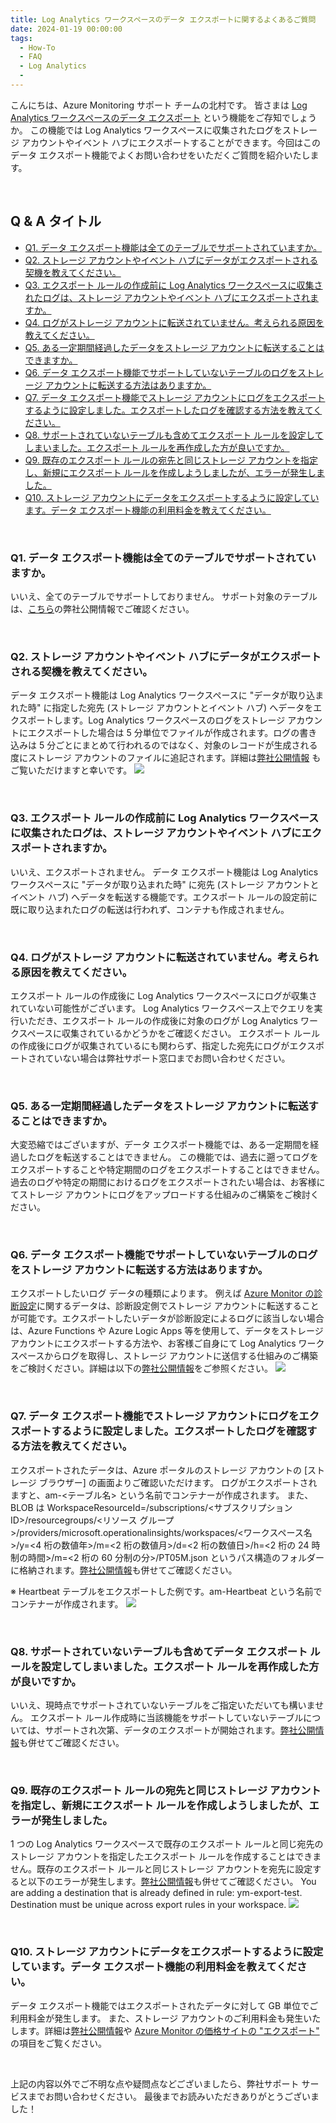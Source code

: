 ```yaml
---
title: Log Analytics ワークスペースのデータ エクスポートに関するよくあるご質問
date: 2024-01-19 00:00:00
tags:
  - How-To
  - FAQ
  - Log Analytics
  -
---
```


こんにちは、Azure Monitoring サポート チームの北村です。
皆さまは [Log Analytics ワークスペースのデータ エクスポート](https://learn.microsoft.com/ja-jp/azure/azure-monitor/logs/logs-data-export?tabs=portal) という機能をご存知でしょうか。
この機能では Log Analytics ワークスペースに収集されたログをストレージ アカウントやイベント ハブにエクスポートすることができます。今回はこのデータ エクスポート機能でよくお問い合わせをいただくご質問を紹介いたします。

<br>

<!-- more -->
## Q & A タイトル
- [Q1. データ エクスポート機能は全てのテーブルでサポートされていますか。](#Q1-データ-エクスポート機能は全てのテーブルでサポートされていますか。)
- [Q2. ストレージ アカウントやイベント ハブにデータがエクスポートされる契機を教えてください。](#Q2-ストレージ-アカウントやイベント-ハブにデータがエクスポートされる契機を教えてください。)
- [Q3. エクスポート ルールの作成前に Log Analytics ワークスペースに収集されたログは、ストレージ アカウントやイベント ハブにエクスポートされますか。](#Q3-エクスポート-ルールの作成前に-Log-Analytics-ワークスペースに収集されたログは、ストレージ-アカウントやイベント-ハブにエクスポートされますか。)
- [Q4. ログがストレージ アカウントに転送されていません。考えられる原因を教えてください。](#Q4-ログがストレージ-アカウントに転送されていません。考えられる原因を教えてください。)
- [Q5. ある一定期間経過したデータをストレージ アカウントに転送することはできますか。](#Q5-ある一定期間経過したデータをストレージ-アカウントに転送することはできますか。)
- [Q6. データ エクスポート機能でサポートしていないテーブルのログをストレージ アカウントに転送する方法はありますか。](#Q6-データ-エクスポート機能でサポートしていないテーブルのログをストレージ-アカウントに転送する方法はありますか。)
- [Q7. データ エクスポート機能でストレージ アカウントにログをエクスポートするように設定しました。エクスポートしたログを確認する方法を教えてください。](#Q7-データ-エクスポート機能でストレージ-アカウントにログをエクスポートするように設定しました。エクスポートしたログを確認する方法を教えてください。)
- [Q8. サポートされていないテーブルも含めてエクスポート ルールを設定してしまいました。エクスポート ルールを再作成した方が良いですか。](#Q8-サポートされていないテーブルも含めてデータ-エクスポート-ルールを設定してしまいました。エクスポート-ルールを再作成した方が良いですか。)
- [Q9. 既存のエクスポート ルールの宛先と同じストレージ アカウントを指定し、新規にエクスポート ルールを作成しようしましたが、エラーが発生しました。](#Q9-既存のエクスポート-ルールの宛先と同じストレージ-アカウントを指定し、新規にエクスポート-ルールを作成しようしましたが、エラーが発生しました。)
- [Q10. ストレージ アカウントにデータをエクスポートするように設定しています。データ エクスポート機能の利用料金を教えてください。](#Q10-ストレージ-アカウントにデータをエクスポートするように設定しています。データ-エクスポート機能の利用料金を教えてください。)

<br>


### Q1. データ エクスポート機能は全てのテーブルでサポートされていますか。
いいえ、全てのテーブルでサポートしておりません。
サポート対象のテーブルは、[こちら](https://learn.microsoft.com/ja-jp/azure/azure-monitor/logs/logs-data-export?tabs=portal#supported-tables)の弊社公開情報でご確認ください。

<br>


### Q2. ストレージ アカウントやイベント ハブにデータがエクスポートされる契機を教えてください。
データ エクスポート機能は Log Analytics ワークスペースに "データが取り込まれた時" に指定した宛先 (ストレージ アカウントとイベント ハブ) へデータをエクスポートします。Log Analytics ワークスペースのログをストレージ アカウントにエクスポートした場合は 5 分単位でファイルが作成されます。ログの書き込みは 5 分ごとにまとめて行われるのではなく、対象のレコードが生成される度にストレージ アカウントのファイルに追記されます。詳細は[弊社公開情報](https://learn.microsoft.com/ja-jp/azure/azure-monitor/logs/logs-data-export?tabs=portal#overview) もご覧いただけますと幸いです。
![](./LogAnalyticsworkspaceDataExport/image01.png)

<br>


### Q3. エクスポート ルールの作成前に Log Analytics ワークスペースに収集されたログは、ストレージ アカウントやイベント ハブにエクスポートされますか。
いいえ、エクスポートされません。
データ エクスポート機能は Log Analytics ワークスペースに "データが取り込まれた時" に宛先 (ストレージ アカウントとイベント ハブ) へデータを転送する機能です。エクスポート ルールの設定前に既に取り込まれたログの転送は行われず、コンテナも作成されません。

<br>


### Q4. ログがストレージ アカウントに転送されていません。考えられる原因を教えてください。
エクスポート ルールの作成後に Log Analytics ワークスペースにログが収集されていない可能性がございます。
Log Analytics ワークスペース上でクエリを実行いただき、エクスポート ルールの作成後に対象のログが Log Analytics ワークスペースに収集されているかどうかをご確認ください。
エクスポート ルールの作成後にログが収集されているにも関わらず、指定した宛先にログがエクスポートされていない場合は弊社サポート窓口までお問い合わせください。

<br>


### Q5. ある一定期間経過したデータをストレージ アカウントに転送することはできますか。
大変恐縮ではございますが、データ エクスポート機能では、ある一定期間を経過したログを転送することはできません。
この機能では、過去に遡ってログをエクスポートすることや特定期間のログをエクスポートすることはできません。
過去のログや特定の期間におけるログをエクスポートされたい場合は、お客様にてストレージ アカウントにログをアップロードする仕組みのご構築をご検討ください。

<br>


### Q6. データ エクスポート機能でサポートしていないテーブルのログをストレージ アカウントに転送する方法はありますか。
エクスポートしたいログ データの種類によります。
例えば [Azure Monitor の診断設定](https://learn.microsoft.com/ja-jp/azure/azure-monitor/essentials/diagnostic-settings)に関するデータは、診断設定側でストレージ アカウントに転送することが可能です。エクスポートしたいデータが診断設定によるログに該当しない場合は、Azure Functions や Azure Logic Apps 等を使用して、データをストレージ アカウントにエクスポートする方法や、お客様ご自身にて Log Analytics ワークスペースからログを取得し、ストレージ アカウントに送信する仕組みのご構築をご検討ください。詳細は以下の[弊社公開情報](https://learn.microsoft.com/ja-JP/azure/azure-monitor/logs/logs-data-export?tabs=portal#other-export-options)をご参照ください。
![](./LogAnalyticsworkspaceDataExport/image02.png)

<br>


### Q7. データ エクスポート機能でストレージ アカウントにログをエクスポートするように設定しました。エクスポートしたログを確認する方法を教えてください。
エクスポートされたデータは、Azure ポータルのストレージ アカウントの [ストレージ ブラウザー] の画面よりご確認いただけます。
ログがエクスポートされますと、am-<テーブル名> という名前でコンテナーが作成されます。
また、BLOB は WorkspaceResourceId=/subscriptions/<サブスクリプション ID>/resourcegroups/<リソース グループ>/providers/microsoft.operationalinsights/workspaces/<ワークスペース名>/y=<4 桁の数値年>/m=<2 桁の数値月>/d=<2 桁の数値日>/h=<2 桁の 24 時制の時間>/m=<2 桁の 60 分制の分>/PT05M.json というパス構造のフォルダーに格納されます。[弊社公開情報](https://learn.microsoft.com/ja-jp/azure/azure-monitor/logs/logs-data-export?tabs=portal#storage-account)も併せてご確認ください。

※ Heartbeat テーブルをエクスポートした例です。am-Heartbeat という名前でコンテナーが作成されます。
![](./LogAnalyticsworkspaceDataExport/image03.png)

<br>


### Q8. サポートされていないテーブルも含めてデータ エクスポート ルールを設定してしまいました。エクスポート ルールを再作成した方が良いですか。
いいえ、現時点でサポートされていないテーブルをご指定いただいても構いません。
エクスポート ルール作成時に当該機能をサポートしていないテーブルについては、サポートされ次第、データのエクスポートが開始されます。[弊社公開情報](https://learn.microsoft.com/ja-JP/azure/azure-monitor/logs/logs-data-export?tabs=portal#create-or-update-a-data-export-rule)も併せてご確認ください。

<br>


### Q9. 既存のエクスポート ルールの宛先と同じストレージ アカウントを指定し、新規にエクスポート ルールを作成しようしましたが、エラーが発生しました。
1 つの Log Analytics ワークスペースで既存のエクスポート ルールと同じ宛先のストレージ アカウントを指定したエクスポート ルールを作成することはできません。既存のエクスポート ルールと同じストレージ アカウントを宛先に設定すると以下のエラーが発生します。[弊社公開情報](https://learn.microsoft.com/ja-jp/azure/azure-monitor/logs/logs-data-export?tabs=portal#create-or-update-a-data-export-rule)も併せてご確認ください。
You are adding a destination that is already defined in rule: ym-export-test. Destination must be unique across export rules in your workspace.
![](./LogAnalyticsworkspaceDataExport/image04.png)

<br>


### Q10. ストレージ アカウントにデータをエクスポートするように設定しています。データ エクスポート機能の利用料金を教えてください。
データ エクスポート機能ではエクスポートされたデータに対して GB 単位でご利用料金が発生します。
また、ストレージ アカウントのご利用料金も発生いたします。詳細は[弊社公開情報](https://learn.microsoft.com/ja-jp/azure/azure-monitor/logs/logs-data-export?tabs=portal#pricing-model)や [Azure Monitor の価格サイトの "エクスポート"](https://azure.microsoft.com/ja-jp/pricing/details/monitor/) の項目をご覧ください。

<br>


上記の内容以外でご不明な点や疑問点などございましたら、弊社サポート サービスまでお問い合わせください。
最後までお読みいただきありがとうございました！
